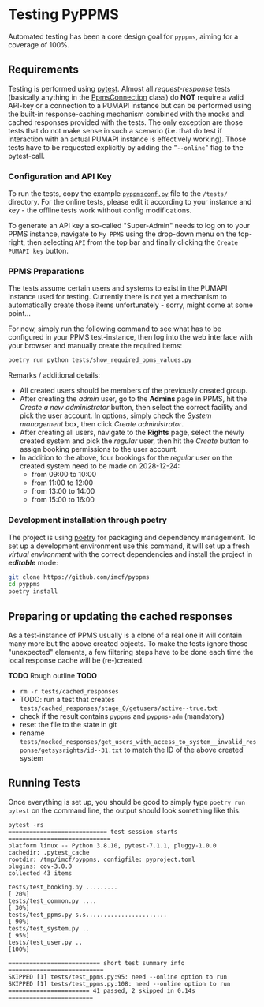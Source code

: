 # Testing PyPPMS

Automated testing has been a core design goal for `pyppms`, aiming for a
coverage of 100%.

## Requirements

Testing is performed using [pytest][t1]. Almost all *request-response* tests
(basically anything in the [PpmsConnection](/src/pyppms/ppms.py) class) do **NOT**
require a valid API-key or a connection to a PUMAPI instance but can be performed using
the built-in response-caching mechanism combined with the mocks and cached responses
provided with the tests. The only exception are those tests that do not make sense in
such a scenario (i.e. that do test if interaction with an actual PUMAPI instance is
effectively working). Those tests have to be requested explicitly by adding the
"`--online`" flag to the pytest-call.

### Configuration and API Key

To run the tests, copy the example [`pyppmsconf.py`](/resources/examples/pyppmsconf.py)
file to the `/tests/` directory. For the online tests, please edit it according to your
instance and key - the offline tests work without config modifications.

To generate an API key a so-called "Super-Admin" needs to log on to your PPMS instance,
navigate to `My PPMS` using the drop-down menu on the top-right, then selecting `API`
from the top bar and finally clicking the `Create PUMAPI key` button.

### PPMS Preparations

The tests assume certain users and systems to exist in the PUMAPI instance used for
testing. Currently there is not yet a mechanism to automatically create those items
unfortunately - sorry, might come at some point...

For now, simply run the following command to see what has to be configured in your PPMS
test-instance, then log into the web interface with your browser and manually create the
required items:

```bash
poetry run python tests/show_required_ppms_values.py
```

Remarks / additional details:

- All created users should be members of the previously created group.
- After creating the *admin* user, go to the **Admins** page in PPMS, hit the
  *Create a new administrator* button, then select the correct facility and pick
  the user account. In options, simply check the *System management* box, then
  click *Create administrator*.
- After creating all users, navigate to the **Rights** page, select the newly
  created system and pick the *regular* user, then hit the *Create* button to
  assign booking permissions to the user account.
- In addition to the above, four bookings for the *regular* user on the created
  system need to be made on 2028-12-24:
  - from 09:00 to 10:00
  - from 11:00 to 12:00
  - from 13:00 to 14:00
  - from 15:00 to 16:00

### Development installation through poetry

The project is using [poetry][t2] for packaging and dependency management. To set up a
development environment use this command, it will set up a fresh *virtual environment*
with the correct dependencies and install the project in ***editable*** mode:

```bash
git clone https://github.com/imcf/pyppms
cd pyppms
poetry install
```

## Preparing or updating the cached responses

As a test-instance of PPMS usually is a clone of a real one it will contain many
more but the above created objects. To make the tests ignore those "unexpected"
elements, a few filtering steps have to be done each time the local response
cache will be (re-)created.

**TODO** Rough outline **TODO**

- `rm -r tests/cached_responses`
- TODO: run a test that creates
  `tests/cached_responses/stage_0/getusers/active--true.txt`
- check if the result contains `pyppms` and `pyppms-adm` (mandatory)
- reset the file to the state in git
- rename `tests/mocked_responses/get_users_with_access_to_system__invalid_response/getsysrights/id--31.txt` to match the ID of the above created system


## Running Tests

Once everything is set up, you should be good to simply type `poetry run pytest`
on the command line, the output should look something like this:

```text
pytest -rs
============================ test session starts =============================
platform linux -- Python 3.8.10, pytest-7.1.1, pluggy-1.0.0
cachedir: .pytest_cache
rootdir: /tmp/imcf/pyppms, configfile: pyproject.toml
plugins: cov-3.0.0
collected 43 items

tests/test_booking.py .........                                        [ 20%]
tests/test_common.py ....                                              [ 30%]
tests/test_ppms.py s.s.......................                          [ 90%]
tests/test_system.py ..                                                [ 95%]
tests/test_user.py ..                                                  [100%]

========================== short test summary info ===========================
SKIPPED [1] tests/test_ppms.py:95: need --online option to run
SKIPPED [1] tests/test_ppms.py:108: need --online option to run
======================= 41 passed, 2 skipped in 0.14s ========================
```

[t1]: https://pytest.org
[t2]: https://python-poetry.org

